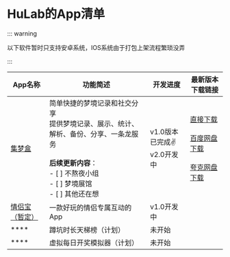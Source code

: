 # HuLab的App清单

::: warning

以下软件暂时只支持安卓系统，IOS系统由于打包上架流程繁琐没弄

:::

| App名称                      | 功能简述                                                     | 开发进度                          | 最新版本下载链接                                             |
| ---------------------------- | ------------------------------------------------------------ | --------------------------------- | ------------------------------------------------------------ |
| [集梦盒](app-jmh.md)         | 简单快捷的梦境记录和社交分享<br />提供梦境记录、展示、统计、解析、备份、分享、一条龙服务<br/><br />**后续更新内容**：<br/>- [ ] 不熬夜小组<br />- [ ] 梦境展馆<br />- [ ] 其他还在想 | v1.0版本已完成:v:<br />v2.0开发中 | [直接下载]()<br/><br />[百度网盘下载]()<br /><br/>[夸克网盘下载]() |
| [情侣宝（暂定）](app-qlb.md) | 一款好玩的情侣专属互动的App                                  | v1.0开发中                        |                                                              |
| ****                         | 蹲坑时长天梯榜（计划）                                       | 未开始                            |                                                              |
| ****                         | 虚拟每日开奖模拟器（计划）                                   | 未开始                            |                                                              |





